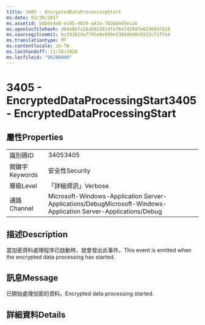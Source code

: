 ```yaml
---
title: 3405 - EncryptedDataProcessingStart
ms.date: 03/30/2017
ms.assetid: bdb6e4e8-ec85-4629-a43a-7836d445ecab
ms.openlocfilehash: d04e0bfa26ab82261dfe7647d29d7e62d6947d18
ms.sourcegitcommit: bc293b14af795e0e999e3304dd40c0222cf2ffe4
ms.translationtype: MT
ms.contentlocale: zh-TW
ms.lasthandoff: 11/26/2020
ms.locfileid: "96288940"
---
```

# <a name="3405---encrypteddataprocessingstart"></a><span data-ttu-id="78a1a-102">3405 - EncryptedDataProcessingStart</span><span class="sxs-lookup"><span data-stu-id="78a1a-102">3405 - EncryptedDataProcessingStart</span></span>

## <a name="properties"></a><span data-ttu-id="78a1a-103">屬性</span><span class="sxs-lookup"><span data-stu-id="78a1a-103">Properties</span></span>  
  
|||  
|-|-|  
|<span data-ttu-id="78a1a-104">識別碼</span><span class="sxs-lookup"><span data-stu-id="78a1a-104">ID</span></span>|<span data-ttu-id="78a1a-105">3405</span><span class="sxs-lookup"><span data-stu-id="78a1a-105">3405</span></span>|  
|<span data-ttu-id="78a1a-106">關鍵字</span><span class="sxs-lookup"><span data-stu-id="78a1a-106">Keywords</span></span>|<span data-ttu-id="78a1a-107">安全性</span><span class="sxs-lookup"><span data-stu-id="78a1a-107">Security</span></span>|  
|<span data-ttu-id="78a1a-108">層級</span><span class="sxs-lookup"><span data-stu-id="78a1a-108">Level</span></span>|<span data-ttu-id="78a1a-109">「詳細資訊」</span><span class="sxs-lookup"><span data-stu-id="78a1a-109">Verbose</span></span>|  
|<span data-ttu-id="78a1a-110">通路</span><span class="sxs-lookup"><span data-stu-id="78a1a-110">Channel</span></span>|<span data-ttu-id="78a1a-111">Microsoft-Windows-Application Server-Applications/Debug</span><span class="sxs-lookup"><span data-stu-id="78a1a-111">Microsoft-Windows-Application Server-Applications/Debug</span></span>|  
  
## <a name="description"></a><span data-ttu-id="78a1a-112">描述</span><span class="sxs-lookup"><span data-stu-id="78a1a-112">Description</span></span>  

 <span data-ttu-id="78a1a-113">當加密資料處理程序已啟動時，就會發出此事件。</span><span class="sxs-lookup"><span data-stu-id="78a1a-113">This event is emitted when the encrypted data processing has started.</span></span>  
  
## <a name="message"></a><span data-ttu-id="78a1a-114">訊息</span><span class="sxs-lookup"><span data-stu-id="78a1a-114">Message</span></span>  

 <span data-ttu-id="78a1a-115">已開始處理加密的資料。</span><span class="sxs-lookup"><span data-stu-id="78a1a-115">Encrypted data processing started.</span></span>  
  
## <a name="details"></a><span data-ttu-id="78a1a-116">詳細資料</span><span class="sxs-lookup"><span data-stu-id="78a1a-116">Details</span></span>
